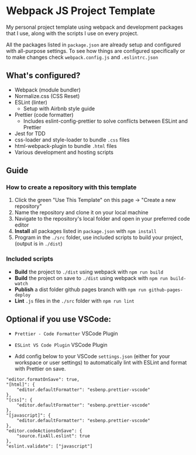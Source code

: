 # Webpack JS Project Template

My personal project template using webpack and development packages that I use, along with the scripts I use on every project.

All the packages listed in `package.json` are already setup and configured with all-purpose settings. To see how things are configured specifically or to make changes check `webpack.config.js` and `.eslintrc.json`

## What's configured?

- Webpack (module bundler)
- Normalize.css (CSS Reset)
- ESLint (linter)
  - Setup with Airbnb style guide
- Prettier (code formatter)
  - Includes eslint-config-prettier to solve conflicts between ESLint and Prettier
- Jest for TDD
- css-loader and style-loader to bundle `.css` files
- html-webpack-plugin to bundle `.html` files
- Various development and hosting scripts

## Guide

### How to create a repository with this template

1. Click the green "Use This Template" on this page -> "Create a new repository"
1. Name the repository and clone it on your local machine
1. Navigate to the repository's local folder and open in your preferred code editor
1. **Install** all packages listed in `package.json` with `npm install`
1. Program in the `./src` folder, use included scripts to build your project, (output is in `./dist`)

### Included scripts

- **Build** the project to `./dist` using webpack with `npm run build`
- **Build** the project on save to `./dist` using webpack with `npm run build-watch`
- **Publish** a dist folder github pages branch with `npm run github-pages-deploy`
- **Lint** `.js` files in the `./src` folder with `npm run lint`

## Optional if you use VSCode:

- `Prettier - Code Formatter` VSCode Plugin
- `ESLint VS Code Plugin` VSCode Plugin

- Add config below to your VSCode `settings.json` (either for your workspace or user settings) to automatically lint with ESLint and format with Prettier on save.

```
"editor.formatOnSave": true,
"[html]": {
    "editor.defaultFormatter": "esbenp.prettier-vscode"
},
"[css]": {
    "editor.defaultFormatter": "esbenp.prettier-vscode"
},
"[javascript]": {
    "editor.defaultFormatter": "esbenp.prettier-vscode"
},
"editor.codeActionsOnSave": {
    "source.fixAll.eslint": true
},
"eslint.validate": ["javascript"]
```
